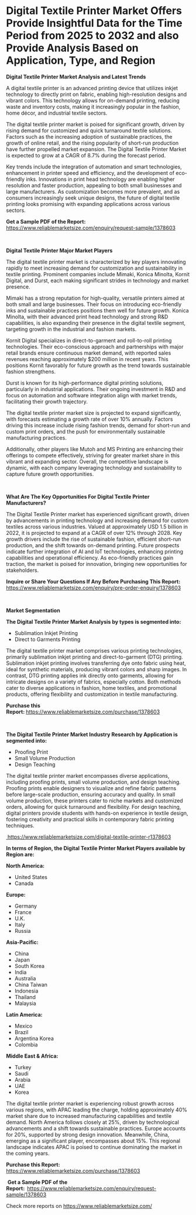 <p><h1>Digital Textile Printer Market Offers Provide Insightful Data for the Time Period from 2025 to 2032 and also Provide Analysis Based on Application, Type, and Region</h1></p><p><strong>Digital Textile Printer Market Analysis and Latest Trends</strong></p>
<p><p>A digital textile printer is an advanced printing device that utilizes inkjet technology to directly print on fabric, enabling high-resolution designs and vibrant colors. This technology allows for on-demand printing, reducing waste and inventory costs, making it increasingly popular in the fashion, home décor, and industrial textile sectors.</p><p>The digital textile printer market is poised for significant growth, driven by rising demand for customized and quick turnaround textile solutions. Factors such as the increasing adoption of sustainable practices, the growth of online retail, and the rising popularity of short-run production have further propelled market expansion. The Digital Textile Printer Market is expected to grow at a CAGR of 8.7% during the forecast period. </p><p>Key trends include the integration of automation and smart technologies, enhancement in printer speed and efficiency, and the development of eco-friendly inks. Innovations in print head technology are enabling higher resolution and faster production, appealing to both small businesses and large manufacturers. As customization becomes more prevalent, and as consumers increasingly seek unique designs, the future of digital textile printing looks promising with expanding applications across various sectors.</p></p>
<p><strong>Get a Sample PDF of the Report:&nbsp;</strong> <a href="https://www.reliablemarketsize.com/enquiry/request-sample/1378603?utm_campaign=2442&utm_medium=2&utm_source=Github&utm_content=ia&utm_term=08042025&utm_id=digital-textile-printer">https://www.reliablemarketsize.com/enquiry/request-sample/1378603</a></p>
<p>&nbsp;</p>
<p><strong>Digital Textile Printer Major Market Players</strong></p>
<p><p>The digital textile printer market is characterized by key players innovating rapidly to meet increasing demand for customization and sustainability in textile printing. Prominent companies include Mimaki, Konica Minolta, Kornit Digital, and Durst, each making significant strides in technology and market presence.</p><p>Mimaki has a strong reputation for high-quality, versatile printers aimed at both small and large businesses. Their focus on introducing eco-friendly inks and sustainable practices positions them well for future growth. Konica Minolta, with their advanced print head technology and strong R&D capabilities, is also expanding their presence in the digital textile segment, targeting growth in the industrial and fashion markets.</p><p>Kornit Digital specializes in direct-to-garment and roll-to-roll printing technologies. Their eco-conscious approach and partnerships with major retail brands ensure continuous market demand, with reported sales revenues reaching approximately $200 million in recent years. This positions Kornit favorably for future growth as the trend towards sustainable fashion strengthens.</p><p>Durst is known for its high-performance digital printing solutions, particularly in industrial applications. Their ongoing investment in R&D and focus on automation and software integration align with market trends, facilitating their growth trajectory.</p><p>The digital textile printer market size is projected to expand significantly, with forecasts estimating a growth rate of over 10% annually. Factors driving this increase include rising fashion trends, demand for short-run and custom print orders, and the push for environmentally sustainable manufacturing practices.</p><p>Additionally, other players like Mutoh and MS Printing are enhancing their offerings to compete effectively, striving for greater market share in this vibrant and expanding sector. Overall, the competitive landscape is dynamic, with each company leveraging technology and sustainability to capture future growth opportunities.</p></p>
<p>&nbsp;</p>
<p><strong>What Are The Key Opportunities For Digital Textile Printer Manufacturers?</strong></p>
<p><p>The Digital Textile Printer market has experienced significant growth, driven by advancements in printing technology and increasing demand for custom textiles across various industries. Valued at approximately USD 1.5 billion in 2022, it is projected to expand at a CAGR of over 12% through 2028. Key growth drivers include the rise of sustainable fashion, efficient short-run production, and the shift towards on-demand printing. Future prospects indicate further integration of AI and IoT technologies, enhancing printing capabilities and operational efficiency. As eco-friendly practices gain traction, the market is poised for innovation, bringing new opportunities for stakeholders.</p></p>
<p><strong>Inquire or Share Your Questions If Any Before Purchasing This Report:</strong> <a href="https://www.reliablemarketsize.com/enquiry/pre-order-enquiry/1378603?utm_campaign=2442&utm_medium=2&utm_source=Github&utm_content=ia&utm_term=08042025&utm_id=digital-textile-printer">https://www.reliablemarketsize.com/enquiry/pre-order-enquiry/1378603</a></p>
<p>&nbsp;</p>
<p><strong>Market Segmentation</strong></p>
<p><strong>The Digital Textile Printer Market Analysis by types is segmented into:</strong></p>
<p><ul><li>Sublimation Inkjet Printing</li><li>Direct to Garments Printing</li></ul></p>
<p><p>The digital textile printer market comprises various printing technologies, primarily sublimation inkjet printing and direct-to-garment (DTG) printing. Sublimation inkjet printing involves transferring dye onto fabric using heat, ideal for synthetic materials, producing vibrant colors and sharp images. In contrast, DTG printing applies ink directly onto garments, allowing for intricate designs on a variety of fabrics, especially cotton. Both methods cater to diverse applications in fashion, home textiles, and promotional products, offering flexibility and customization in textile manufacturing.</p></p>
<p><strong>Purchase this Report:&nbsp;</strong><a href="https://www.reliablemarketsize.com/purchase/1378603?utm_campaign=2442&utm_medium=2&utm_source=Github&utm_content=ia&utm_term=08042025&utm_id=digital-textile-printer">https://www.reliablemarketsize.com/purchase/1378603</a></p>
<p>&nbsp;</p>
<p><strong>The Digital Textile Printer Market Industry Research by Application is segmented into:</strong></p>
<p><ul><li>Proofing Print</li><li>Small Volume Production</li><li>Design Teaching</li></ul></p>
<p><p>The digital textile printer market encompasses diverse applications, including proofing prints, small volume production, and design teaching. Proofing prints enable designers to visualize and refine fabric patterns before large-scale production, ensuring accuracy and quality. In small volume production, these printers cater to niche markets and customized orders, allowing for quick turnaround and flexibility. For design teaching, digital printers provide students with hands-on experience in textile design, fostering creativity and practical skills in contemporary fabric printing techniques.</p></p>
<p><a href="https://www.reliablemarketsize.com/digital-textile-printer-r1378603?utm_campaign=2442&utm_medium=2&utm_source=Github&utm_content=ia&utm_term=08042025&utm_id=digital-textile-printer">&nbsp;https://www.reliablemarketsize.com/digital-textile-printer-r1378603</a></p>
<p><strong>In terms of Region, the Digital Textile Printer Market Players available by Region are:</strong></p>
<p>
    <p> <strong> North America: </strong>
        <ul>
            <li>United States</li>
            <li>Canada</li>
        </ul>
        </p> 
    <p> <strong> Europe: </strong>
        <ul>
            <li>Germany</li>
            <li>France</li>
            <li>U.K.</li>
            <li>Italy</li>
            <li>Russia</li>
        </ul>
        </p> 
    <p> <strong> Asia-Pacific: </strong>
        <ul>
            <li>China</li>
            <li>Japan</li>
            <li>South Korea</li>
            <li>India</li>
            <li>Australia</li>
            <li>China Taiwan</li>
            <li>Indonesia</li>
            <li>Thailand</li>
            <li>Malaysia</li>
        </ul>
        </p> 
    <p> <strong> Latin America: </strong>
        <ul>
            <li>Mexico</li>
            <li>Brazil</li>
            <li>Argentina Korea</li>
            <li>Colombia</li>
        </ul>
        </p> 
    <p> <strong> Middle East & Africa: </strong>
        <ul>
            <li>Turkey</li>
            <li>Saudi</li>
            <li>Arabia</li>
            <li>UAE</li>
            <li>Korea</li>
        </ul>
    </p>
    </p>
<p><p>The digital textile printer market is experiencing robust growth across various regions, with APAC leading the charge, holding approximately 40% market share due to increased manufacturing capabilities and textile demand. North America follows closely at 25%, driven by technological advancements and a shift towards sustainable practices. Europe accounts for 20%, supported by strong design innovation. Meanwhile, China, emerging as a significant player, encompasses about 15%. This regional landscape indicates APAC is poised to continue dominating the market in the coming years.</p></p>
<p><strong>Purchase this Report: </strong><a href="https://www.reliablemarketsize.com/purchase/1378603?utm_campaign=2442&utm_medium=2&utm_source=Github&utm_content=ia&utm_term=08042025&utm_id=digital-textile-printer">https://www.reliablemarketsize.com/purchase/1378603</a></p>
<p>&nbsp;<strong>Get a Sample PDF of the Report:&nbsp;&nbsp;</strong><a href="https://www.reliablemarketsize.com/enquiry/request-sample/1378603?utm_campaign=2442&utm_medium=2&utm_source=Github&utm_content=ia&utm_term=08042025&utm_id=digital-textile-printer">https://www.reliablemarketsize.com/enquiry/request-sample/1378603</a></p>
<p><strong></strong></p>
<p>Check more reports on <a href="https://www.reliablemarketsize.com/?utm_campaign=2442&utm_medium=2&utm_source=Github&utm_content=ia&utm_term=08042025&utm_id=digital-textile-printer">https://www.reliablemarketsize.com/</a></p>